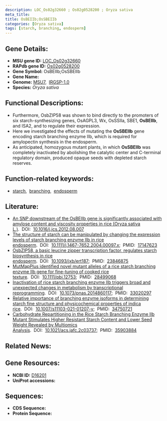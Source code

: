 ```yaml
---
description: LOC_Os02g32660 ; Os02g0528200 ; Oryza sativa
meta_title:
title: OsBEIIb;OsSBEIIb
categories: [Oryza sativa]
tags: [starch, branching, endosperm]
---
```


## Gene Details:
- **MSU gene ID:** [LOC_Os02g32660](http://rice.uga.edu/cgi-bin/ORF_infopage.cgi?orf=LOC_Os02g32660)  
- **RAPdb gene ID:** [Os02g0528200](https://rapdb.dna.affrc.go.jp/locus/?name=Os02g0528200)  
- **Gene Symbol:** OsBEIIb;OsSBEIIb
- **Gene Name:**
- **Genome:**  [MSU7](http://rice.uga.edu/),&nbsp;&nbsp;[IRGSP-1.0](https://rapdb.dna.affrc.go.jp/download/irgsp1.html)
- **Species:** *Oryza sativa*

## Functional Descriptions:
   - Furthermore, OsbZIP58 was shown to bind directly to the promoters of six starch-synthesizing genes, OsAGPL3, Wx, OsSSIIa, SBE1, **OsBEIIb**, and ISA2, and to regulate their expression.
   - Here we investigated the effects of mutating the **OsSBEIIb** gene encoding starch branching enzyme IIb, which is required for amylopectin synthesis in the endosperm.
   - As anticipated, homozygous mutant plants, in which **OsSBEIIb** was completely inactivated by abolishing the catalytic center and C-terminal regulatory domain, produced opaque seeds with depleted starch reserves.

## Function-related keywords:
   - [starch](/tags/starch/),&nbsp;&nbsp;[branching](/tags/branching/),&nbsp;&nbsp;[endosperm](/tags/endosperm/)

## Literature:
   - [An SNP downstream of the OsBEIIb gene is significantly associated with amylose content and viscosity properties in rice (Oryza sativa L.)](https://www.doi.org/10.1016/j.jcs.2012.08.007).&nbsp;&nbsp;DOI:&nbsp;&nbsp;[10.1016/j.jcs.2012.08.007](https://www.doi.org/10.1016/j.jcs.2012.08.007)
   - [The structure of starch can be manipulated by changing the expression levels of starch branching enzyme IIb in rice endosperm](https://www.doi.org/10.1111/j.1467-7652.2004.00097.x).&nbsp;&nbsp;DOI:&nbsp;&nbsp;[10.1111/j.1467-7652.2004.00097.x](https://www.doi.org/10.1111/j.1467-7652.2004.00097.x);&nbsp;&nbsp;PMID:&nbsp;&nbsp;[17147623](https://pubmed.ncbi.nlm.nih.gov/17147623/)
   - [OsbZIP58, a basic leucine zipper transcription factor, regulates starch biosynthesis in rice endosperm](https://www.doi.org/10.1093/jxb/ert187).&nbsp;&nbsp;DOI:&nbsp;&nbsp;[10.1093/jxb/ert187](https://www.doi.org/10.1093/jxb/ert187);&nbsp;&nbsp;PMID:&nbsp;&nbsp;[23846875](https://pubmed.ncbi.nlm.nih.gov/23846875/)
   - [MutMapPlus identified novel mutant alleles of a rice starch branching enzyme IIb gene for fine-tuning of cooked rice texture](https://www.doi.org/10.1111/pbi.12753).&nbsp;&nbsp;DOI:&nbsp;&nbsp;[10.1111/pbi.12753](https://www.doi.org/10.1111/pbi.12753);&nbsp;&nbsp;PMID:&nbsp;&nbsp;[28499068](https://pubmed.ncbi.nlm.nih.gov/28499068/)
   - [Inactivation of rice starch branching enzyme IIb triggers broad and unexpected changes in metabolism by transcriptional reprogramming](https://www.doi.org/10.1073/pnas.2014860117).&nbsp;&nbsp;DOI:&nbsp;&nbsp;[10.1073/pnas.2014860117](https://www.doi.org/10.1073/pnas.2014860117);&nbsp;&nbsp;PMID:&nbsp;&nbsp;[33020297](https://pubmed.ncbi.nlm.nih.gov/33020297/)
   - [Relative importance of branching enzyme isoforms in determining starch fine structure and physicochemical properties of indica rice](https://www.doi.org/10.1007/s11103-021-01207-y).&nbsp;&nbsp;DOI:&nbsp;&nbsp;[10.1007/s11103-021-01207-y](https://www.doi.org/10.1007/s11103-021-01207-y);&nbsp;&nbsp;PMID:&nbsp;&nbsp;[34750721](https://pubmed.ncbi.nlm.nih.gov/34750721/)
   - [Carbohydrate Repartitioning in the Rice Starch Branching Enzyme IIb Mutant Stimulates Higher Resistant Starch Content and Lower Seed Weight Revealed by Multiomics Analysis](https://www.doi.org/10.1021/acs.jafc.2c03737).&nbsp;&nbsp;DOI:&nbsp;&nbsp;[10.1021/acs.jafc.2c03737](https://www.doi.org/10.1021/acs.jafc.2c03737);&nbsp;&nbsp;PMID:&nbsp;&nbsp;[35903884](https://pubmed.ncbi.nlm.nih.gov/35903884/)

## Related News:

## Gene Resources:
- **NCBI ID:**  [D16201](http://www.ncbi.nlm.nih.gov/nuccore/D16201)
- **UniProt accessions:** [](https://www.uniprot.org/uniprotkb//entry)

## Sequences:
- **CDS Sequence:**
- **Protein Sequence:**
